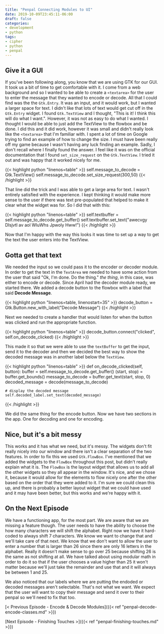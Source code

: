 ```yaml
---
title: "Penpal Connecting Modules to UI"
date: 2019-10-09T23:45:11-06:00
draft: false
categories:
- development
- python
tags:
- cipher
- python
- penpal
---
```


## Give it a GUI

If you've been following along, you know that we are using GTK for our GUI. It took us a bit of time to get comfortable with it. I come from a web background and so I wanted to be able to create a `<textarea>` for the user to enter the message that they wanted to encode or decode. All that I could find was the the `Gtk.Entry`. It was an input, and it would work, but I wanted a larger space for text. I didn't like that lots of text would get cut off in the `Gtk.Entry` widget. I found `Gtk.TextView` and I thought, "This is it! I think this will do what I want.". However, it was not as easy to do what I wanted. I thought I would be able to just add the TextView to the flowbox and be done. I did this and it did work, however it was small and didn't really look like the `<textarea>` that I'm familiar with. I spent a lot of time on Google trying to find an example of how to change the size. I must have been really off my game because I wasn't having any luck finding an example. Sadly, I don't recall where I finally found the answer. I feel like it was on the official documentation that I found `set_size_request` on the `Gtk.TextView`. I tried it out and was happy that it worked nicely for me.

{{< highlight python "linenos=table" >}}
self.message_to_decode = Gtk.TextView()
self.message_to_decode.set_size_request(300,50)
{{< /highlight >}}

That line did the trick and I was able to get a large area for text. I wasn't entirely satisfied with the experience. I kept thinking it would make more sense to the user if there was text pre-populated that helped to make it clear what the widget was for. So I did that with this:

{{< highlight python "linenos=table" >}}
self.textbuffer = self.message_to_decode.get_buffer()       self.textbuffer.set_text("awecvgy Dlsjvtl av aol WluWhs Jpwoly Hww!")
{{< /highlight >}}

Now that I'm happy with the way this looks it was time to set up a way to get the text the user enters into the TextView.


## Gotta get that text

We needed the input so we could pass it to the encoder or decoder module. In order to get the text in the `TextArea` we needed to have some action from the user that said "Ok, I'm done. Do the thing." *the thing*, in this case, was either to encode or decode. Since April had the decoder module ready, we started there. We added a decode button to the flowbox with a label that said **Decode Message**.

{{< highlight python "linenos=table, linenostart=35" >}}
decode_button = Gtk.Button.new_with_label("Decode Message")
{{< /highlight >}}

Next we needed to create a handler that would listen for when the button was clicked and run the appropriate function.

{{< highlight python "linenos=table" >}}
decode_button.connect("clicked", self.on_decode_clicked)
{{< /highlight >}}

This made it so that we were able to use the `textBuffer` to get the input, send it to the decoder and then we decided the best way to show the decoded message was in another label below the `TextView`.

{{< highlight python "linenos=table" >}}
def on_decode_clicked(self, button):
    buffer = self.message_to_decode.get_buffer()
    (start, stop) = buffer.get_bounds()
    message_to_decode = buffer.get_text(start, stop, 0)
    decoded_message = decode(message_to_decode)

    # display the decoded message
    self.decoded_label.set_text(decoded_message)
{{< /highlight >}}

We did the same thing for the encode button. Now we have two sections in the app. One for decoding and one for encoding.

## Nice, but it's a bit messy

This works and it has what we need, but it's messy. The widgets don't fit really nicely into our window and there isn't a clear separation of the two features. In order to fix this we used `Gtk.FlowBox`. I've mentioned that we added the widgets to the `FlowBox` throughout this post, but didn't really explain what it is. The `FlowBox` is the layout widget that allows us to add all the other widgets so they all appear in the window. It's nice, and we chose it, because it would allow for the elements to flow nicely one after the other based on the order that they were added to it. I'm sure we could clean this up, and there is probably a better layout widget that we could have used and it may have been better, but this works and we're happy with it.

## On the Next Episode

We have a functioning app, for the most part. We are aware that we are missing a feature though. The user needs to have the ability to choose the how many characters we will shift the alphabet. Right now we have it hard-coded to always shift 7 characters. We know we want to change that and we'll take care of that next. We know that we don't want to allow the user to enter a number that is larger than 26 since there are only 16 letters in the alphabet. Really it doesn't make sense to go over 25 because shifting 26 is the same as not shifting at all. We have talked about using modular math in order to do it so that if the user chooses a value higher than 25 it won't matter because we'll just take the remainder and use that and it will always be between 1 and 25.

We also noticed that our labels where we are putting the endoded or decoded messages aren't selectable. That's not what we want. We expect that the user will want to copy their message and send it over to their penpal so we'll need to fix that too.

[< Previous Episode - Encode & Decode Modules]({{< ref "penpal-decode-encode-classes.md" >}})

[Next Episode - Finishing Touches >]({{< ref "penpal-finishing-touches.md" >}})